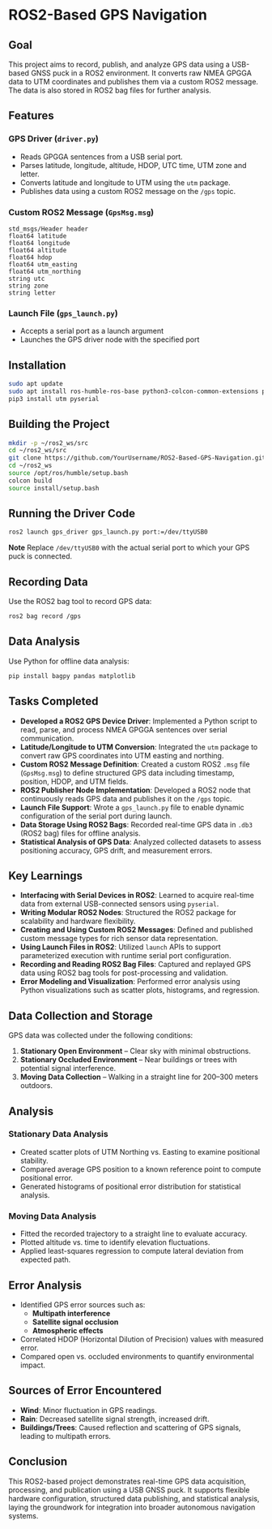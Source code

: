 # ROS2-Based GPS Navigation

## Goal

This project aims to record, publish, and analyze GPS data using a USB-based GNSS puck in a ROS2 environment. It converts raw NMEA GPGGA data to UTM coordinates and publishes them via a custom ROS2 message. The data is also stored in ROS2 bag files for further analysis.

## Features

### GPS Driver (`driver.py`)
- Reads GPGGA sentences from a USB serial port.
- Parses latitude, longitude, altitude, HDOP, UTC time, UTM zone and letter.
- Converts latitude and longitude to UTM using the `utm` package.
- Publishes data using a custom ROS2 message on the `/gps` topic.

### Custom ROS2 Message (`GpsMsg.msg`)

```text
std_msgs/Header header
float64 latitude
float64 longitude
float64 altitude
float64 hdop
float64 utm_easting
float64 utm_northing
string utc
string zone
string letter
````

### Launch File (`gps_launch.py`)

* Accepts a serial port as a launch argument
* Launches the GPS driver node with the specified port

## Installation

```bash
sudo apt update
sudo apt install ros-humble-ros-base python3-colcon-common-extensions python3-pip
pip3 install utm pyserial
```

## Building the Project

```bash
mkdir -p ~/ros2_ws/src
cd ~/ros2_ws/src
git clone https://github.com/YourUsername/ROS2-Based-GPS-Navigation.git
cd ~/ros2_ws
source /opt/ros/humble/setup.bash
colcon build
source install/setup.bash
```

## Running the Driver Code

```bash
ros2 launch gps_driver gps_launch.py port:=/dev/ttyUSB0
```

**Note**
Replace `/dev/ttyUSB0` with the actual serial port to which your GPS puck is connected.


## Recording Data

Use the ROS2 bag tool to record GPS data:

```bash
ros2 bag record /gps
````

## Data Analysis

Use Python for offline data analysis:

```bash
pip install bagpy pandas matplotlib
```

## Tasks Completed

- **Developed a ROS2 GPS Device Driver**: Implemented a Python script to read, parse, and process NMEA GPGGA sentences over serial communication.
- **Latitude/Longitude to UTM Conversion**: Integrated the `utm` package to convert raw GPS coordinates into UTM easting and northing.
- **Custom ROS2 Message Definition**: Created a custom ROS2 `.msg` file (`GpsMsg.msg`) to define structured GPS data including timestamp, position, HDOP, and UTM fields.
- **ROS2 Publisher Node Implementation**: Developed a ROS2 node that continuously reads GPS data and publishes it on the `/gps` topic.
- **Launch File Support**: Wrote a `gps_launch.py` file to enable dynamic configuration of the serial port during launch.
- **Data Storage Using ROS2 Bags**: Recorded real-time GPS data in `.db3` (ROS2 bag) files for offline analysis.
- **Statistical Analysis of GPS Data**: Analyzed collected datasets to assess positioning accuracy, GPS drift, and measurement errors.

## Key Learnings

- **Interfacing with Serial Devices in ROS2**: Learned to acquire real-time data from external USB-connected sensors using `pyserial`.
- **Writing Modular ROS2 Nodes**: Structured the ROS2 package for scalability and hardware flexibility.
- **Creating and Using Custom ROS2 Messages**: Defined and published custom message types for rich sensor data representation.
- **Using Launch Files in ROS2**: Utilized `launch` APIs to support parameterized execution with runtime serial port configuration.
- **Recording and Reading ROS2 Bag Files**: Captured and replayed GPS data using ROS2 bag tools for post-processing and validation.
- **Error Modeling and Visualization**: Performed error analysis using Python visualizations such as scatter plots, histograms, and regression.

## Data Collection and Storage

GPS data was collected under the following conditions:

1. **Stationary Open Environment** – Clear sky with minimal obstructions.
2. **Stationary Occluded Environment** – Near buildings or trees with potential signal interference.
3. **Moving Data Collection** – Walking in a straight line for 200–300 meters outdoors.

## Analysis

### Stationary Data Analysis

- Created scatter plots of UTM Northing vs. Easting to examine positional stability.
- Compared average GPS position to a known reference point to compute positional error.
- Generated histograms of positional error distribution for statistical analysis.

### Moving Data Analysis

- Fitted the recorded trajectory to a straight line to evaluate accuracy.
- Plotted altitude vs. time to identify elevation fluctuations.
- Applied least-squares regression to compute lateral deviation from expected path.

## Error Analysis

- Identified GPS error sources such as:
  - **Multipath interference**
  - **Satellite signal occlusion**
  - **Atmospheric effects**
- Correlated HDOP (Horizontal Dilution of Precision) values with measured error.
- Compared open vs. occluded environments to quantify environmental impact.

## Sources of Error Encountered

- **Wind**: Minor fluctuation in GPS readings.
- **Rain**: Decreased satellite signal strength, increased drift.
- **Buildings/Trees**: Caused reflection and scattering of GPS signals, leading to multipath errors.


## Conclusion

This ROS2-based project demonstrates real-time GPS data acquisition, processing, and publication using a USB GNSS puck. It supports flexible hardware configuration, structured data publishing, and statistical analysis, laying the groundwork for integration into broader autonomous navigation systems.
